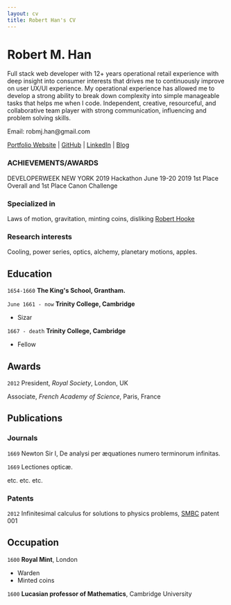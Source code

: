 ```yaml
---
layout: cv
title: Robert Han's CV
---
```

# Robert M. Han
Full stack web developer with 12+ years operational retail experience with deep insight into consumer interests that drives me to continuously improve on user UX/UI experience. My operational experience has allowed me to develop a strong ability to break down complexity into simple manageable tasks that helps me when I code. Independent, creative, resourceful, and collaborative team player with strong communication, influencing and problem solving skills.

<div id="webaddress">
  <p>Email: robmj.han@gmail.com<p>
<a href="robbyhan.com">Portfolio Website</a>
| <a href="https://github.com/minjoomagic">GitHub</a>
  | <a href="https://www.linkedin.com/in/hanrobert/">LinkedIn</a>
  | <a href="https://medium.com/@robmj.han">Blog</a>
</div>


### ACHIEVEMENTS/AWARDS

DEVELOPERWEEK NEW YORK 2019 Hackathon June 19-20 2019 1st Place Overall and 1st Place Canon Challenge

### Specialized in

Laws of motion, gravitation, minting coins, disliking [Robert Hooke](http://en.wikipedia.org/wiki/Robert_Hooke)


### Research interests

Cooling, power series, optics, alchemy, planetary motions, apples.


## Education

`1654-1660`
__The King's School, Grantham.__

`June 1661 - now`
__Trinity College, Cambridge__

- Sizar

`1667 - death`
__Trinity College, Cambridge__

- Fellow



## Awards

`2012`
President, *Royal Society*, London, UK

Associate, *French Academy of Science*, Paris, France



## Publications

<!-- A list is also available [online](http://scholar.google.co.uk/citations?user=LTOTl0YAAAAJ) -->

### Journals

`1669`
Newton Sir I, De analysi per æquationes numero terminorum infinitas. 

`1669`
Lectiones opticæ.

etc. etc. etc.

### Patents

`2012`
Infinitesimal calculus for solutions to physics problems, [SMBC](http://www.techdirt.com/articles/20121011/09312820678/if-patents-had-been-around-time-newton.shtml) patent 001


## Occupation

`1600`
__Royal Mint__, London

- Warden
- Minted coins

`1600`
__Lucasian professor of Mathematics__, Cambridge University



<!-- ### Footer

Last updated: May 2013 -->


